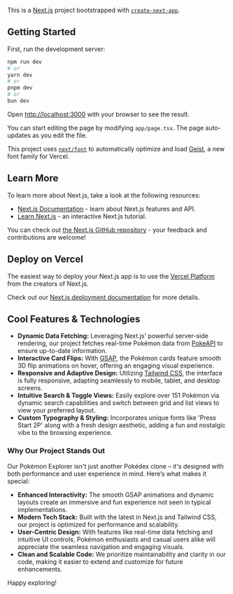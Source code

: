This is a [Next.js](https://nextjs.org) project bootstrapped with [`create-next-app`](https://nextjs.org/docs/app/api-reference/cli/create-next-app).

## Getting Started

First, run the development server:

```bash
npm run dev
# or
yarn dev
# or
pnpm dev
# or
bun dev
```

Open [http://localhost:3000](http://localhost:3000) with your browser to see the result.

You can start editing the page by modifying `app/page.tsx`. The page auto-updates as you edit the file.

This project uses [`next/font`](https://nextjs.org/docs/app/building-your-application/optimizing/fonts) to automatically optimize and load [Geist](https://vercel.com/font), a new font family for Vercel.

## Learn More

To learn more about Next.js, take a look at the following resources:

- [Next.js Documentation](https://nextjs.org/docs) - learn about Next.js features and API.
- [Learn Next.js](https://nextjs.org/learn) - an interactive Next.js tutorial.

You can check out [the Next.js GitHub repository](https://github.com/vercel/next.js) - your feedback and contributions are welcome!

## Deploy on Vercel

The easiest way to deploy your Next.js app is to use the [Vercel Platform](https://vercel.com/new?utm_medium=default-template&filter=next.js&utm_source=create-next-app&utm_campaign=create-next-app-readme) from the creators of Next.js.

Check out our [Next.js deployment documentation](https://nextjs.org/docs/app/building-your-application/deploying) for more details.

## Cool Features & Technologies

- **Dynamic Data Fetching:** Leveraging Next.js' powerful server-side rendering, our project fetches real-time Pokémon data from [PokeAPI](https://pokeapi.co) to ensure up-to-date information.
- **Interactive Card Flips:** With [GSAP](https://greensock.com/gsap/), the Pokémon cards feature smooth 3D flip animations on hover, offering an engaging visual experience.
- **Responsive and Adaptive Design:** Utilizing [Tailwind CSS](https://tailwindcss.com), the interface is fully responsive, adapting seamlessly to mobile, tablet, and desktop screens.
- **Intuitive Search & Toggle Views:** Easily explore over 151 Pokémon via dynamic search capabilities and switch between grid and list views to view your preferred layout.
- **Custom Typography & Styling:** Incorporates unique fonts like 'Press Start 2P' along with a fresh design aesthetic, adding a fun and nostalgic vibe to the browsing experience.

### Why Our Project Stands Out

Our Pokémon Explorer isn't just another Pokédex clone – it's designed with both performance and user experience in mind. Here’s what makes it special:

- **Enhanced Interactivity:** The smooth GSAP animations and dynamic layouts create an immersive and fun experience not seen in typical implementations.
- **Modern Tech Stack:** Built with the latest in Next.js and Tailwind CSS, our project is optimized for performance and scalability.
- **User-Centric Design:** With features like real-time data fetching and intuitive UI controls, Pokémon enthusiasts and casual users alike will appreciate the seamless navigation and engaging visuals.
- **Clean and Scalable Code:** We prioritize maintainability and clarity in our code, making it easier to extend and customize for future enhancements.

Happy exploring!
